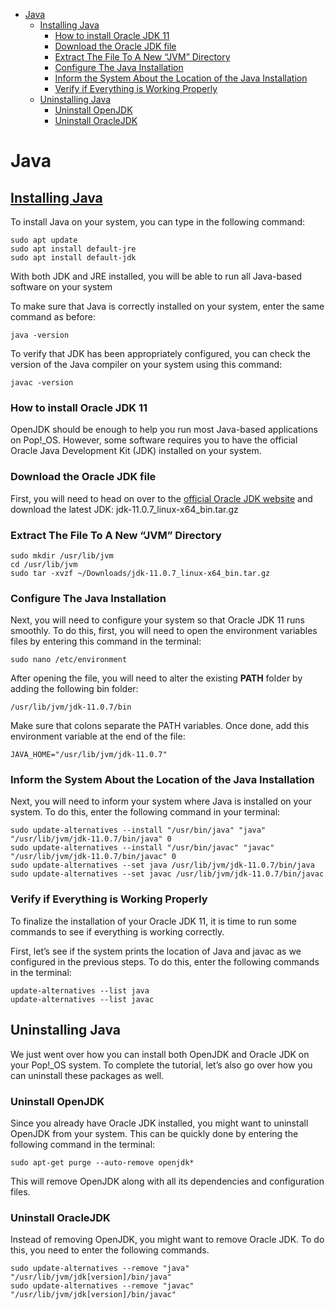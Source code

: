 <!-- TOC -->
* [Java](#java)
  * [Installing Java](#installing-java)
    * [How to install Oracle JDK 11](#how-to-install-oracle-jdk-11)
    * [Download the Oracle JDK file](#download-the-oracle-jdk-file)
    * [Extract The File To A New “JVM” Directory](#extract-the-file-to-a-new-jvm-directory)
    * [Configure The Java Installation](#configure-the-java-installation)
    * [Inform the System About the Location of the Java Installation](#inform-the-system-about-the-location-of-the-java-installation)
    * [Verify if Everything is Working Properly](#verify-if-everything-is-working-properly)
  * [Uninstalling Java](#uninstalling-java)
    * [Uninstall OpenJDK](#uninstall-openjdk)
    * [Uninstall OracleJDK](#uninstall-oraclejdk)
<!-- TOC -->

# Java

## [Installing Java](https://www.fosslinux.com/41519/how-to-install-java-on-pop_os.htm)

To install Java on your system, you can type in the following command:

```
sudo apt update
sudo apt install default-jre
sudo apt install default-jdk
```

With both JDK and JRE installed, you will be able to run all Java-based software on your system

To make sure that Java is correctly installed on your system, enter the same command as before:

`java -version`

To verify that JDK has been appropriately configured, you can check the version of the Java compiler on your system using this command:

`javac -version`

### How to install Oracle JDK 11

OpenJDK should be enough to help you run most Java-based applications on Pop!_OS. However, some software requires you to have the official Oracle Java
Development Kit (JDK) installed on your system.

### Download the Oracle JDK file

First, you will need to head on over to
the [official Oracle JDK website](https://www.oracle.com/technetwork/java/javase/downloads/jdk11-downloads-5066655.html) and download the latest JDK:
jdk-11.0.7_linux-x64_bin.tar.gz

### Extract The File To A New “JVM” Directory

```
sudo mkdir /usr/lib/jvm
cd /usr/lib/jvm
sudo tar -xvzf ~/Downloads/jdk-11.0.7_linux-x64_bin.tar.gz
```

### Configure The Java Installation

Next, you will need to configure your system so that Oracle JDK 11 runs smoothly. To do this, first, you will need to open the environment variables
files by entering this command in the terminal:

`sudo nano /etc/environment`

After opening the file, you will need to alter the existing **PATH** folder by adding the following bin folder:

`/usr/lib/jvm/jdk-11.0.7/bin`

Make sure that colons separate the PATH variables. Once done, add this environment variable at the end of the file:

`JAVA_HOME="/usr/lib/jvm/jdk-11.0.7"`

### Inform the System About the Location of the Java Installation

Next, you will need to inform your system where Java is installed on your system. To do this, enter the following command in your terminal:

```
sudo update-alternatives --install "/usr/bin/java" "java" "/usr/lib/jvm/jdk-11.0.7/bin/java" 0
sudo update-alternatives --install "/usr/bin/javac" "javac" "/usr/lib/jvm/jdk-11.0.7/bin/javac" 0
sudo update-alternatives --set java /usr/lib/jvm/jdk-11.0.7/bin/java
sudo update-alternatives --set javac /usr/lib/jvm/jdk-11.0.7/bin/javac
```

### Verify if Everything is Working Properly

To finalize the installation of your Oracle JDK 11, it is time to run some commands to see if everything is working correctly.

First, let’s see if the system prints the location of Java and javac as we configured in the previous steps. To do this, enter the following commands
in the terminal:

```
update-alternatives --list java
update-alternatives --list javac
```

## Uninstalling Java

We just went over how you can install both OpenJDK and Oracle JDK on your Pop!_OS system. To complete the tutorial, let’s also go over how you can
uninstall these packages as well.

### Uninstall OpenJDK

Since you already have Oracle JDK installed, you might want to uninstall OpenJDK from your system. This can be quickly done by entering the following
command in the terminal:

`sudo apt-get purge --auto-remove openjdk*`

This will remove OpenJDK along with all its dependencies and configuration files.

### Uninstall OracleJDK

Instead of removing OpenJDK, you might want to remove Oracle JDK. To do this, you need to enter the following commands.

```
sudo update-alternatives --remove "java" "/usr/lib/jvm/jdk[version]/bin/java"
sudo update-alternatives --remove "javac" "/usr/lib/jvm/jdk[version]/bin/javac"
```
